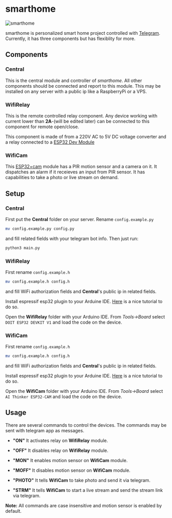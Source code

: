 # smarthome
![smarthome](https://github.com/paddlesteamer/smarthome/workflows/smarthome/badge.svg?branch=master)

smarthome is personalized smart home project controlled with [Telegram](https://telegram.org/). Currently, it has three components but has flexiblity for more.

## Components
### Central

This is the central module and controller of *smarthome*. All other components should be connected and report to this module. This may be installed on any server with a public ip like a RaspberryPi or a VPS. 

### WifiRelay

This is the remote controlled relay component. Any device working with current lower than **2A**-(will be edited later) can be connected to this component for remote open/close.

This component is made of from a 220V AC to 5V DC voltage converter and a relay connected to a [ESP32 Dev Module](https://circuits4you.com/2018/12/31/esp32-devkit-esp32-wroom-gpio-pinout/)

### WifiCam

This [ESP32+cam](https://www.robotistan.com/esp32-cam-wifi-bluetooth-gelistirme-karti-ov2640-kamera-modul) module has a PIR motion sensor and a camera on it. It dispatches an alarm if it receieves an input from PIR sensor. It has capabilities to take a photo or live stream on demand.

## Setup
### Central

First put the **Central** folder on your server. Rename `config.example.py`

```sh
mv config.example.py config.py
```

and fill related fields with your telegram bot info. Then just run:

```sh
python3 main.py
``` 

### WifiRelay

First rename `config.example.h` 

```sh
mv config.example.h config.h
```

and fill WiFi authorization fields and **Central**'s public ip in related fields.
 
Install espressif esp32 plugin to your Arduine IDE. [Here](https://randomnerdtutorials.com/installing-the-esp32-board-in-arduino-ide-windows-instructions/) is a nice tutorial to do so. 

Open the **WifiRelay** folder with your Arduino IDE. From *Tools->Board* select `DOIT ESP32 DEVKIT V1` and load the code on the device.

### WifiCam

First rename `config.example.h` 

```sh
mv config.example.h config.h
```

and fill WiFi authorization fields and **Central**'s public ip in related fields.
 
Install espressif esp32 plugin to your Arduine IDE. [Here](https://randomnerdtutorials.com/installing-the-esp32-board-in-arduino-ide-windows-instructions/) is a nice tutorial to do so. 

Open the **WifiCam** folder with your Arduino IDE. From *Tools->Board* select `AI Thinker ESP32-CAM` and load the code on the device.

## Usage

There are several commands to control the devices. The commands may be sent with telegram app as messages.

- **"ON"**
It activates relay on **WifiRelay** module.

- **"OFF"**
It disables relay on **WifiRelay** module.

- **"MON"**
It enables motion sensor on **WifiCam** module.

- **"MOFF"**
It disables motion sensor on **WifiCam** module.

- **"PHOTO"**
It tells **WifiCam** to take photo and send it via telegram.

- **"STRM"**
It tells **WifiCam** to start a live stream and send the stream link via telegram.

**Note:** All commands are case insensitive and motion sensor is enabled by default.
